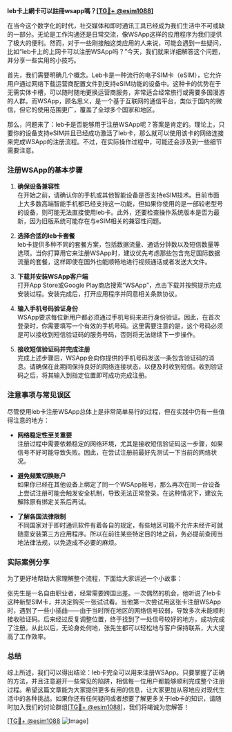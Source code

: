 **leb卡上網卡可以註冊wsapp嗎？[[TG💪+ @esim1088](https://t.me/s/esim1088)]**

在当今这个数字化的时代，社交媒体和即时通讯工具已经成为我们生活中不可或缺的一部分。无论是工作沟通还是日常交流，像WSApp这样的应用程序为我们提供了极大的便利。然而，对于一些刚接触这类应用的人来说，可能会遇到一些疑问，比如“leb卡上的上网卡可以注册WSApp吗？”今天，我们就来详细解答这个问题，并分享一些实用的小技巧。

首先，我们需要明确几个概念。Leb卡是一种流行的电子SIM卡（eSIM），它允许用户通过网络下载运营商配置文件到支持eSIM功能的设备中。这种卡的优势在于无需实体卡槽，可以随时随地更换运营商服务，非常适合经常旅行或需要多国漫游的人群。而WSApp，顾名思义，是一个基于互联网的通信平台，类似于国内的微信，但它的使用范围更广，覆盖了全球多个国家和地区。

那么，问题来了：leb卡是否能够用于注册WSApp呢？答案是肯定的。理论上，只要你的设备支持eSIM并且已经成功激活了leb卡，那么就可以使用该卡的网络连接来完成WSApp的注册流程。不过，在实际操作过程中，可能还会涉及到一些细节需要注意。

### 注册WSApp的基本步骤

1. **确保设备兼容性**  
   在开始之前，请确认你的手机或其他智能设备是否支持eSIM技术。目前市面上大多数高端智能手机都已经支持这一功能，但如果你使用的是一部较老型号的设备，则可能无法直接使用leb卡。此外，还要检查操作系统版本是否为最新，因为旧版系统可能存在与eSIM相关的兼容性问题。

2. **选择合适的leb卡套餐**  
   leb卡提供多种不同的套餐方案，包括数据流量、通话分钟数以及短信数量等选项。当你打算用它来注册WSApp时，建议优先考虑那些包含充足国际数据流量的套餐，这样即使在国外也能顺畅地进行视频通话或者发送大文件。

3. **下载并安装WSApp客户端**  
   打开App Store或Google Play商店搜索“WSApp”，点击下载并按照提示完成安装过程。安装完成后，打开应用程序并同意相关条款协议。

4. **输入手机号码验证身份**  
   WSApp要求每位新用户都必须通过手机号码来进行身份验证。因此，在首次登录时，你需要填写一个有效的手机号码。这里需要注意的是，这个号码必须是可以接收到短信验证码的服务号码，否则将无法继续下一步操作。

5. **接收短信验证码并完成注册**  
   完成上述步骤后，WSApp会向你提供的手机号码发送一条包含验证码的消息。请确保在此期间保持良好的网络连接状态，以便及时收到短信。收到验证码之后，将其输入到指定位置即可成功完成注册。

### 注意事项与常见误区

尽管使用leb卡注册WSApp总体上是非常简单易行的过程，但在实践中仍有一些值得注意的地方：

- **网络稳定性至关重要**  
  注册过程中需要依赖稳定的网络环境，尤其是接收短信验证码这一步骤，如果信号不好可能导致失败。因此，在尝试注册前最好先测试一下当前的网络状况。

- **避免频繁切换账户**  
  如果你已经在其他设备上绑定了同一个WSApp账号，那么再次在同一台设备上尝试注册可能会触发安全机制，导致无法正常登录。在这种情况下，建议先解除原有绑定关系后再试。

- **了解各国法律限制**  
  不同国家对于即时通讯软件有着各自的规定，有些地区可能不允许未经许可就随意安装第三方应用程序。所以在前往某些特定目的地之前，务必提前查阅当地法律法规，以免造成不必要的麻烦。

### 实际案例分享

为了更好地帮助大家理解整个流程，下面给大家讲述一个小故事：

张先生是一名自由职业者，经常需要跨国出差。一次偶然的机会，他听说了leb卡这种新型SIM卡，并决定购买一张试试看。当他第一次尝试用这张卡注册WSApp时，遇到了一些小插曲——由于当时所在地区的网络信号较弱，导致多次未能顺利接收验证码。后来经过反复调整位置，终于找到了一处信号较好的地方，成功完成了注册。从此以后，无论身处何地，张先生都可以轻松地与客户保持联系，大大提高了工作效率。

### 总结

综上所述，我们可以得出结论：leb卡完全可以用来注册WSApp。只要掌握了正确的方法，并且注意避开一些常见的陷阱，相信每一位用户都能够顺利完成整个注册过程。希望这篇文章能为大家提供更多有用的信息，让大家更加从容地应对现代生活中的各种挑战。如果你还有任何疑问或者想要了解更多关于leb卡的知识，请随时加入我们的讨论群组[[TG💪+ @esim1088](https://t.me/s/esim1088)]，我们将竭诚为您解答！

[[TG💪+ @esim1088](https://t.me/s/esim1088) ![Image](https://i.postimg.cc/4NQfJmqS/Snipaste-2025-05-13-00-14-12.png)]